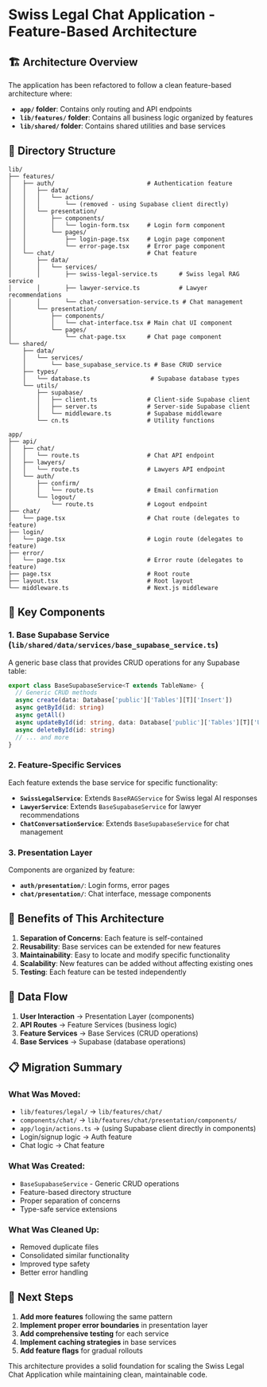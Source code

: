 # Swiss Legal Chat Application - Feature-Based Architecture

## 🏗️ Architecture Overview

The application has been refactored to follow a clean feature-based architecture where:

- **`app/` folder**: Contains only routing and API endpoints
- **`lib/features/` folder**: Contains all business logic organized by features
- **`lib/shared/` folder**: Contains shared utilities and base services

## 📁 Directory Structure

```
lib/
├── features/
│   ├── auth/                          # Authentication feature
│   │   ├── data/
│   │   │   └── actions/
│   │   │       └── (removed - using Supabase client directly)
│   │   └── presentation/
│   │       ├── components/
│   │       │   └── login-form.tsx     # Login form component
│   │       └── pages/
│   │           ├── login-page.tsx     # Login page component
│   │           └── error-page.tsx     # Error page component
│   └── chat/                          # Chat feature
│       ├── data/
│       │   └── services/
│       │       ├── swiss-legal-service.ts      # Swiss legal RAG service
│       │       ├── lawyer-service.ts           # Lawyer recommendations
│       │       └── chat-conversation-service.ts # Chat management
│       └── presentation/
│           ├── components/
│           │   └── chat-interface.tsx # Main chat UI component
│           └── pages/
│               └── chat-page.tsx      # Chat page component
└── shared/
    ├── data/
    │   └── services/
    │       └── base_supabase_service.ts # Base CRUD service
    ├── types/
    │   └── database.ts                 # Supabase database types
    └── utils/
        ├── supabase/
        │   ├── client.ts              # Client-side Supabase client
        │   ├── server.ts              # Server-side Supabase client
        │   └── middleware.ts          # Supabase middleware
        └── cn.ts                      # Utility functions

app/
├── api/
│   ├── chat/
│   │   └── route.ts                   # Chat API endpoint
│   ├── lawyers/
│   │   └── route.ts                   # Lawyers API endpoint
│   └── auth/
│       ├── confirm/
│       │   └── route.ts               # Email confirmation
│       └── logout/
│           └── route.ts               # Logout endpoint
├── chat/
│   └── page.tsx                       # Chat route (delegates to feature)
├── login/
│   └── page.tsx                       # Login route (delegates to feature)
├── error/
│   └── page.tsx                       # Error route (delegates to feature)
├── page.tsx                           # Root route
├── layout.tsx                         # Root layout
└── middleware.ts                      # Next.js middleware
```

## 🔧 Key Components

### 1. Base Supabase Service (`lib/shared/data/services/base_supabase_service.ts`)

A generic base class that provides CRUD operations for any Supabase table:

```typescript
export class BaseSupabaseService<T extends TableName> {
  // Generic CRUD methods
  async create(data: Database['public']['Tables'][T]['Insert'])
  async getById(id: string)
  async getAll()
  async updateById(id: string, data: Database['public']['Tables'][T]['Update'])
  async deleteById(id: string)
  // ... and more
}
```

### 2. Feature-Specific Services

Each feature extends the base service for specific functionality:

- **`SwissLegalService`**: Extends `BaseRAGService` for Swiss legal AI responses
- **`LawyerService`**: Extends `BaseSupabaseService` for lawyer recommendations
- **`ChatConversationService`**: Extends `BaseSupabaseService` for chat management

### 3. Presentation Layer

Components are organized by feature:
- **`auth/presentation/`**: Login forms, error pages
- **`chat/presentation/`**: Chat interface, message components

## 🚀 Benefits of This Architecture

1. **Separation of Concerns**: Each feature is self-contained
2. **Reusability**: Base services can be extended for new features
3. **Maintainability**: Easy to locate and modify specific functionality
4. **Scalability**: New features can be added without affecting existing ones
5. **Testing**: Each feature can be tested independently

## 🔄 Data Flow

1. **User Interaction** → Presentation Layer (components)
2. **API Routes** → Feature Services (business logic)
3. **Feature Services** → Base Services (CRUD operations)
4. **Base Services** → Supabase (database operations)

## 📋 Migration Summary

### What Was Moved:
- `lib/features/legal/` → `lib/features/chat/`
- `components/chat/` → `lib/features/chat/presentation/components/`
- `app/login/actions.ts` → (using Supabase client directly in components)
- Login/signup logic → Auth feature
- Chat logic → Chat feature

### What Was Created:
- `BaseSupabaseService` - Generic CRUD operations
- Feature-based directory structure
- Proper separation of concerns
- Type-safe service extensions

### What Was Cleaned Up:
- Removed duplicate files
- Consolidated similar functionality
- Improved type safety
- Better error handling

## 🎯 Next Steps

1. **Add more features** following the same pattern
2. **Implement proper error boundaries** in presentation layer
3. **Add comprehensive testing** for each service
4. **Implement caching strategies** in base services
5. **Add feature flags** for gradual rollouts

This architecture provides a solid foundation for scaling the Swiss Legal Chat Application while maintaining clean, maintainable code.
